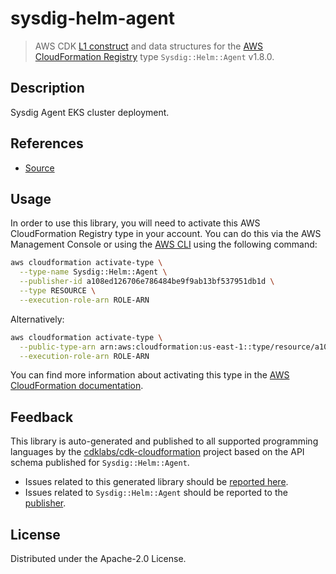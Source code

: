 # sysdig-helm-agent

> AWS CDK [L1 construct] and data structures for the [AWS CloudFormation Registry] type `Sysdig::Helm::Agent` v1.8.0.

[L1 construct]: https://docs.aws.amazon.com/cdk/latest/guide/constructs.html
[AWS CloudFormation Registry]: https://docs.aws.amazon.com/AWSCloudFormation/latest/UserGuide/registry.html

## Description

Sysdig Agent EKS cluster deployment.

## References

* [Source](https://github.com/sysdiglabs/cloudformation-resource-providers.git)

## Usage

In order to use this library, you will need to activate this AWS CloudFormation Registry type in your account. You can do this via the AWS Management Console or using the [AWS CLI](https://aws.amazon.com/cli/) using the following command:

```sh
aws cloudformation activate-type \
  --type-name Sysdig::Helm::Agent \
  --publisher-id a108ed126706e786484be9f9ab13bf537951db1d \
  --type RESOURCE \
  --execution-role-arn ROLE-ARN
```

Alternatively:

```sh
aws cloudformation activate-type \
  --public-type-arn arn:aws:cloudformation:us-east-1::type/resource/a108ed126706e786484be9f9ab13bf537951db1d/Sysdig-Helm-Agent \
  --execution-role-arn ROLE-ARN
```

You can find more information about activating this type in the [AWS CloudFormation documentation](https://docs.aws.amazon.com/AWSCloudFormation/latest/UserGuide/registry-public.html).

## Feedback

This library is auto-generated and published to all supported programming languages by the [cdklabs/cdk-cloudformation] project based on the API schema published for `Sysdig::Helm::Agent`.

* Issues related to this generated library should be [reported here](https://github.com/cdklabs/cdk-cloudformation/issues/new?title=Issue+with+%40cdk-cloudformation%2Fsysdig-helm-agent+v1.8.0).
* Issues related to `Sysdig::Helm::Agent` should be reported to the [publisher](https://github.com/sysdiglabs/cloudformation-resource-providers.git).

[cdklabs/cdk-cloudformation]: https://github.com/cdklabs/cdk-cloudformation

## License

Distributed under the Apache-2.0 License.
